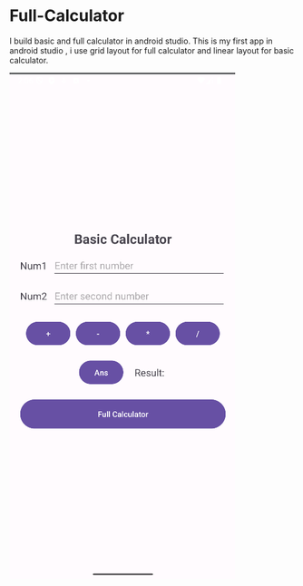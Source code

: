 # Full-Calculator
I build basic and full calculator in android studio. This is my first app in android studio , i use grid layout for full calculator and linear layout for basic calculator.


![image alt](https://github.com/shpatel123/Full-Calculator/blob/c2eda1a136439bcc5692e4926472bf6443687f14/Screenshot%202025-03-04%20140705.png)
